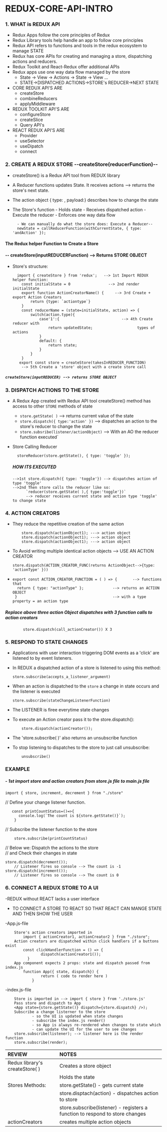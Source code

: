 # REDUX-CORE-API-INTRO

### 1. WHAT is REDUX API
- Redux Apps follow the core principles of Redux 
- Redux Library tools help handle an app to follow core principles
- Redux API refers to functions and tools in the redux ecosystem to manage STATE
- Redux has core APIs for creating and managing a store, dispatching actions and reducers.
- Redux Toolkit and React-Redux offer additional APIs 
- Redux apps use one way data flow managed by the store
    - State → View → Actions → State → View … 
    - STATE->DISPATCHED ACTIONS->STORE's REDUCER->NEXT STATE
- CORE REDUX API'S ARE
    - createStore
    - combineReducers
    - applyMiddleware
- REDUX TOOLKIT API'S ARE
    - configureStore
    - createSlice
    - Query API's
- REACT REDUX API'S ARE
    - Provider
    - useSelector
    - useDipatch
    - connect

### 2. CREATE A REDUX STORE --createStore(reducerFunction)--
- createStore() is a Redux API tool from REDUX library
- A Reducer functions updates State. It receives actions --> returns the store's next state.
- The action object { type: , payload:} describes how to change the state
- The Store's function - Holds state
                       - Receives dispatched action
                       - Execute the reducer
                       - Enforces one way data flow
  
        - We can manually do what the store does: Execute a Reducer--
        newState = callReducerFunction(withCurrentState, { type: 'andAction' });

#### The Redux helper Function to Create a Store  
#### -- createStore(inputREDUCERFunction) --> Returns STORE OBJECT
- Store's structure:

        import { createStore } from 'redux';   --> 1st Import REDUX helper function:
          const initialState = 0                 --> 2nd render initialState
          export function ActionCreatorName() {     --> 3rd Create + export Action Creators
              return {type: `actiontype`}
          }
          const reducerName = (state=initialState, action) => {
              switch(action.type){
                  case'1':{                            --> 4th Create reducer with
                      return updatedState;                    types of actions
                  }
                  default: {
                      return state;
                  }
              }
          }
         export const store = createStore(takesInREDUCER_FUNCTION)
          --> 5th Create a 'store' object with a create store call
##### `createStore(inputREDUCER) --> returns STORE OBJECT`


### 3. DISPATCH ACTIONS TO THE STORE
- A Redux App created with Redux API tool createStore() method has access to other `STORE` methods of state
    - `store.getState( )`              --> returns current value of the state
    - `store.dispatch({ type:'action' })`       --> dispatches an action to the store's reducer to change the state
    - `store.subsribe(listener/actionObject)`   --> With an AO the reducer function executed`
- Store Calling Reducer

        storeReducer(store.getState(), { type: 'toggle' });

  ##### HOW ITS EXECUTED
      -->1st store.dispatch({ type: 'toggle'}) --> dispatches action of type 'toggle'
      -->2nd Then store calls the reducer like so:
            `reducer(store.getState( ),{ type:'toggle'})`
            --> reducer receives current state and action type 'toggle' to change state
### 4. ACTION CREATORS
- They reduce the repetitive creation of the same action 

          store.dispatch(actionObject1); ---> action object
          store.dispatch(actionObject1); ---> action object
          store.dispatch(actionObject1); ---> action object
- To Avoid writing multiple identical action objects --> USE AN ACTION CREATOR

      store.dispatch(ACTION_CREATOR_FUNC(returns ActionObject-->{type: 'actionType' }))
-
      export const ACTION_CREATOR_FUNCTION = ( ) => {       --> functions that
        return { type: "actionType" };             --> returns an ACTION OBJECT
       }                                           --> with a type property = an action type

##### Replace above three action Object dispatches with 3 function calls to action creators 
            store.dispatch(call_actionCreator()) X 3
        
### 5. RESPOND TO STATE CHANGES
- Applications with user interaction triggering DOM events as a 'click' are listened to by event listeners.
- In REDUX a dispatched action of a store is listened to using this method:

    `store.subscribe(accepts_a_listener_argument)`
- When an action is dispatched to the `store` a change in state occurs and the listener is executed
  
      store.subscribe(stateChangeListenerFunction)
- The LISTENER is firee everytime state changes
  
- To execute an Action creator pass it to the store.dispatch():
  
          store.dispatch(actionCreator());
  
- The 'store.subscribe( )' also returns an unsubscribe function
- To stop listening to dispatches to the store to just call unsubscribe:
  
          unsubscribe()
### EXAMPLE
##### - 1st import store and action creators from store.js file to main.js file

    import { store, increment, decrement } from "./store"
// Define your change listener function.

       const printCountStatus=()=>{
          console.log(`The count is ${store.getState()}`);
        }
// Subscribe the listener function to the store 

        store.subscribe(printCountStatus)
// Below we: Dispatch the actions to the store</br>
// and Check their changes in state</br> 

    store.dispatch(decrement()); 
        // Listener fires so console --> The count is -1
    store.dispatch(increment());
        // Listener fires so console --> The count is 0
        
### 6. CONNECT A REDUX STORE TO A UI
-REDUX without REACT lacks a user interface
- TO CONNECT A STORE TO REACT SO THAT REACT CAN MANGE STATE AND THEN SHOW THE USER

-App.js-file

        Store's action creators imported in
            import { actionCreator1, actionCreator2 } from "./store";
        Action creators are dispatched within click handlers if a buttons exist
            const clickHandlerFunction = () => {
                    dispatch(actionCreator1());
              }
        App component expects 2 props: state and dispatch passed from index.js
            function App({ state, dispatch}) {
                    return ( code to render here )
                }
-index.js-file

        Store is imported in --> import { store } from './store.js'
        Pass store and dispatch to App
        <App state={store.getState()} dispatch={store.dispatch} />);
        Subscribe a change listerner to the store 
                - so the UI is updated when state changes
                - subscribe the index.js render()
                - so App is always re-rendered when changes to state which
                - can update the UI for the user to see changes
        store.subscribe(listener); --> listener here is the render function
        store.subscribe(render);

  |REVIEW|NOTES|
  |:---|:---|
  | Redux library's createStore( )| Creates a store object|
  ||Holds the state|
  |Stores Methods:| store.getState() - gets current state|
  ||store.disptach(action) - dispatches action to store|
  ||store.subscribe(listener) - registers a function to respond to store changes |
  |actionCreators|creates multiple action objects|
  
  
  
